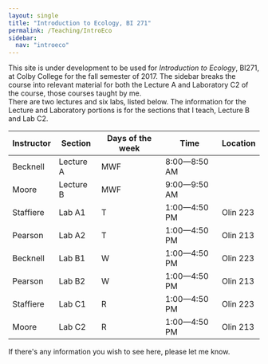 ```yaml
---
layout: single
title: "Introduction to Ecology, BI 271"
permalink: /Teaching/IntroEco
sidebar:
  nav: "introeco"
---
```


This site is under development to be used for *Introduction to Ecology*, BI271, at Colby College for the fall semester of 2017.  The sidebar breaks the course into relevant material for both the Lecture A and Laboratory C2 of the course, those courses taught by me.  
There are two lectures and six labs, listed below.  The information for the Lecture and Laboratory portions is for the sections that I teach, Lecture B and Lab C2.

|Instructor | Section   | Days of the week | Time               | Location |
|-----------|-----------|------------------|--------------------|----------|
Becknell    | Lecture A | MWF              | 8:00&#8212;8:50 AM |          |
Moore       | Lecture B | MWF              | 9:00&#8212;9:50 AM |          |
Staffiere   | Lab A1    | T                | 1:00&#8212;4:50 PM | Olin 223 |
Pearson     | Lab A2    | T                | 1:00&#8212;4:50 PM | Olin 213 |
Becknell    | Lab B1    | W                | 1:00&#8212;4:50 PM | Olin 223 |
Pearson     | Lab B2    | W                | 1:00&#8212;4:50 PM | Olin 213 |
Staffiere   | Lab C1    | R                | 1:00&#8212;4:50 PM | Olin 223 |
Moore       | Lab C2    | R                | 1:00&#8212;4:50 PM | Olin 213 |

If there's any information you wish to see here, please let me know.
